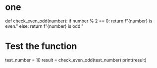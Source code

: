 # one
def check_even_odd(number):
    if number % 2 == 0:
        return f"{number} is even."
    else:
        return f"{number} is odd."

# Test the function
test_number = 10
result = check_even_odd(test_number)
print(result)
